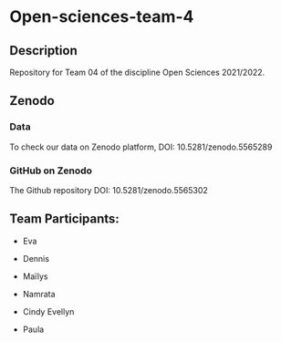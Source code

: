 # Open-sciences-team-4

## Description
Repository for Team 04 of the discipline Open Sciences 2021/2022.

## Zenodo
### Data
To check our data on Zenodo platform, DOI: 10.5281/zenodo.5565289


### GitHub on Zenodo
The Github repository DOI:  10.5281/zenodo.5565302 

## Team Participants:

- Eva

- Dennis

- Maïlys

- Namrata

- Cindy Evellyn

- Paula
